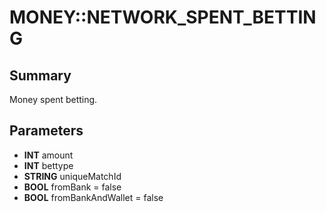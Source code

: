 # MONEY::NETWORK_SPENT_BETTING

## Summary
Money spent betting.

## Parameters
* **INT** amount
* **INT** bettype
* **STRING** uniqueMatchId
* **BOOL** fromBank = false
* **BOOL** fromBankAndWallet = false
